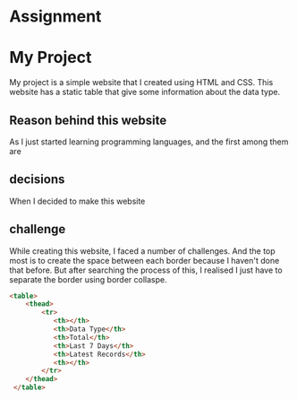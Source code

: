 # Assignment 
# My Project
My project is a simple website that I created using HTML and CSS. This website has a static table that give some information about the data type.
## Reason behind this website
As I just started learning programming languages, and the first among them are 
## decisions
When I decided to make this website
## challenge
While creating this website, I faced a number of challenges. And the top most is to create the space between each border because I haven't done that before. But after searching the process of this, I realised I just have to separate the border using border collaspe.
``` html
<table>
    <thead>
        <tr>
           <th></th>
           <th>Data Type</th>
           <th>Total</th>
           <th>Last 7 Days</th>
           <th>Latest Records</th>
           <th></th>
        </tr>
    </thead>            
 </table>

